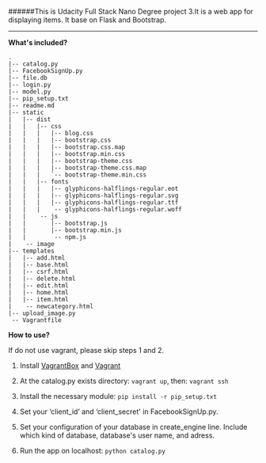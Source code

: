 ######This is Udacity Full Stack Nano Degree project 3.It is a web app for displaying items. It base on Flask and Bootstrap.

----------------

**What's included?**  


	.
	|-- catalog.py
	|-- FacebookSignUp.py
	|-- file.db
	|-- login.py
	|-- model.py
	|-- pip_setup.txt
	|-- readme.md
	|-- static
	|   |-- dist
	|   |   |-- css
	|   |   |   |-- blog.css
	|   |   |   |-- bootstrap.css
	|   |   |   |-- bootstrap.css.map
	|   |   |   |-- bootstrap.min.css
	|   |   |   |-- bootstrap-theme.css
	|   |   |   |-- bootstrap-theme.css.map
	|   |   |   `-- bootstrap-theme.min.css
	|   |   |-- fonts
	|   |   |   |-- glyphicons-halflings-regular.eot
	|   |   |   |-- glyphicons-halflings-regular.svg
	|   |   |   |-- glyphicons-halflings-regular.ttf
	|   |   |    -- glyphicons-halflings-regular.woff
	|   |    -- js
	|   |       |-- bootstrap.js
	|   |       |-- bootstrap.min.js
	|   |        -- npm.js
	|    -- image
	|-- templates
	|   |-- add.html
	|   |-- base.html
	|   |-- csrf.html
	|   |-- delete.html
	|   |-- edit.html
	|   |-- home.html
	|   |-- item.html
	|    -- newcategory.html
	|-- upload_image.py
	 -- Vagrantfile  


**How to use?**

If do not use vagrant, please skip steps 1 and 2.

1. Install [VagrantBox](https://www.virtualbox.org/wiki/Downloads) and [Vagrant](https://www.vagrantup.com/downloads)

2. At the catalog.py exists directory: `vagrant up`, then: `vagrant ssh`

3. Install the necessary module:  `pip install -r pip_setup.txt`

3. Set your ‘client_id’ and ‘client_secret' in FacebookSignUp.py.

4. Set your configuration of your database in create_engine line. Include which kind of database, database's user name, and adress.

5. Run the app on localhost: `python catalog.py`

